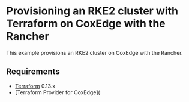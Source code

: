 # Provisioning an RKE2 cluster with Terraform on CoxEdge with the Rancher

This example provisions an RKE2 cluster on CoxEdge with the Rancher.

## Requirements
- [Terraform](https://www.terraform.io/downloads.html) 0.13.x
- [Terraform Provider for CoxEdge](